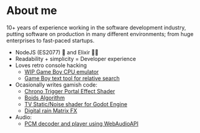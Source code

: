# About me

10+ years of experience working in the software development industry, putting software on production in many different environments; from huge enterprises to fast-paced startups.

* NodeJS (ES2077) 🚀 and Elixir 🧙‍♂️
* Readability + simplicity = Developer experience
* Loves retro console hacking
    * [WIP Game Boy CPU emulator](https://github.com/raphaklaus/gameboy-cpu)
    * [Game Boy text tool for relative search](https://github.com/raphaklaus/gameboy-text-tools)
* Ocasionally writes gamish code:  
    * [Chrono Trigger Portal Effect Shader](https://github.com/raphaklaus/chrono-trigger-portal-shader)
    * [Boids Algorithm](https://github.com/raphaklaus/godot-boids)
    * [TV Static/Noise shader for Godot Engine](https://github.com/raphaklaus/tv-static-shader)
    * [Digital rain Matrix FX](https://github.com/raphaklaus/matrix-fx/)
* Audio:
    * [PCM decoder and player using WebAudioAPI](https://github.com/raphaklaus/pcm-2-webaudio)
